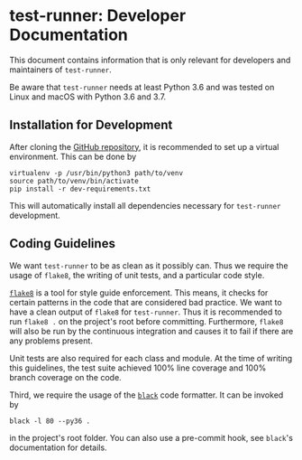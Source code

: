 # test-runner: Developer Documentation

This document contains information
that is only relevant for developers and maintainers
of `test-runner`.

Be aware that `test-runner` needs at least Python 3.6
and was tested on Linux and macOS with Python 3.6 and 3.7.

## Installation for Development

After cloning the [GitHub repository](https://github.com/pytesting/test-runner),
it is recommended to set up a virtual environment.
This can be done by
```commandline
virtualenv -p /usr/bin/python3 path/to/venv
source path/to/venv/bin/activate
pip install -r dev-requirements.txt
```
This will automatically install all dependencies necessary for `test-runner` 
development.

## Coding Guidelines

We want `test-runner` to be as clean as it possibly can.
Thus we require the usage of `flake8`,
the writing of unit tests,
and a particular code style.

[`flake8`](http://flake8.pycqa.org/en/latest) is a tool for style guide 
enforcement.
This means, it checks for certain patterns in the code that are considered 
bad practice.
We want to have a clean output of `flake8` for `test-runner`.
Thus it is recommended to run `flake8 .` on the project's root
before committing.
Furthermore, `flake8` will also be run by the continuous integration
and causes it to fail if there are any problems present.

Unit tests are also required for each class and module.
At the time of writing this guidelines,
the test suite achieved 100% line coverage and 100% branch coverage on the code.

Third, we require the usage of the [`black`](https://github.com/ambv/black)
code formatter.
It can be invoked by
```commandline
black -l 80 --py36 .
```
in the project's root folder.
You can also use a pre-commit hook,
see `black`'s documentation for details.
